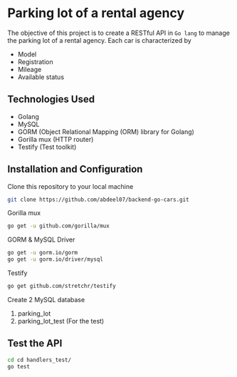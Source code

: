 #  Parking lot of a rental agency

The objective of this project is to create a RESTful API in `Go lang` to manage the parking lot of a rental agency. 
Each car is characterized by 
- Model
- Registration
- Mileage
- Available status

## Technologies Used

* Golang
* MySQL
* GORM (Object Relational Mapping (ORM) library for Golang)
* Gorilla mux (HTTP router)
* Testify (Test toolkit)

## Installation and Configuration

Clone this repository to your local machine

```sh
git clone https://github.com/abdeel07/backend-go-cars.git
```

Gorilla mux

```sh
go get -u github.com/gorilla/mux
```

GORM & MySQL Driver

```sh
go get -u gorm.io/gorm
go get -u gorm.io/driver/mysql
```

Testify

```sh
go get github.com/stretchr/testify
```

Create 2 MySQL database
1. parking_lot
2. parking_lot_test (For the test)

## Test the API

```sh
cd cd handlers_test/
go test
```
